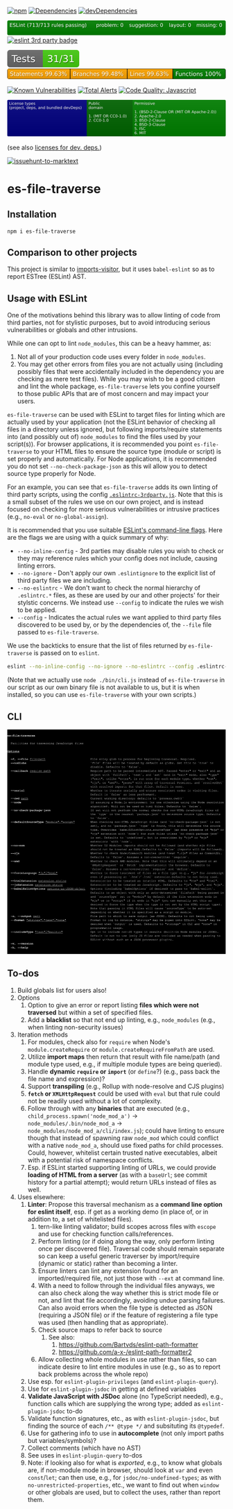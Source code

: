 [![npm](https://img.shields.io/npm/v/es-file-traverse.svg)](https://www.npmjs.com/package/es-file-traverse)
[![Dependencies](https://img.shields.io/david/brettz9/es-file-traverse.svg)](https://david-dm.org/brettz9/es-file-traverse)
[![devDependencies](https://img.shields.io/david/dev/brettz9/es-file-traverse.svg)](https://david-dm.org/brettz9/es-file-traverse?type=dev)

[![eslint badge](https://raw.githubusercontent.com/brettz9/eslint-formatter-badger/master/badges/eslint-badge.svg?sanitize=true)](badges/eslint-badge.svg)
[![eslint 3rd party badge](https://raw.githubusercontent.com/brettz9/eslint-formatter-badger/master/badges/eslint-3rdparty.svg?sanitize=true)](badges/eslint-3rdparty.svg)

[![testing badge](https://raw.githubusercontent.com/brettz9/es-file-traverse/master/badges/tests-badge.svg?sanitize=true)](badges/tests-badge.svg)
[![coverage badge](https://raw.githubusercontent.com/brettz9/es-file-traverse/master/badges/coverage-badge.svg?sanitize=true)](badges/coverage-badge.svg)
<!--
[![Actions Status](https://github.com/brettz9/es-file-traverse/workflows/Coverage/badge.svg)](https://github.com/brettz9/es-file-traverse/actions)
-->

[![Known Vulnerabilities](https://snyk.io/test/github/brettz9/es-file-traverse/badge.svg)](https://snyk.io/test/github/brettz9/es-file-traverse)
[![Total Alerts](https://img.shields.io/lgtm/alerts/g/brettz9/es-file-traverse.svg?logo=lgtm&logoWidth=18)](https://lgtm.com/projects/g/brettz9/es-file-traverse/alerts)
[![Code Quality: Javascript](https://img.shields.io/lgtm/grade/javascript/g/brettz9/es-file-traverse.svg?logo=lgtm&logoWidth=18)](https://lgtm.com/projects/g/brettz9/es-file-traverse/context:javascript)

<!--[![License](https://img.shields.io/npm/l/es-file-traverse.svg)](LICENSE-MIT.txt)-->
[![Licenses badge](https://raw.githubusercontent.com/brettz9/es-file-traverse/master/badges/licenses-badge.svg?sanitize=true)](badges/licenses-badge.svg)

(see also [licenses for dev. deps.](https://raw.githubusercontent.com/brettz9/es-file-traverse/master/badges/licenses-badge-dev.svg?sanitize=true))

[![issuehunt-to-marktext](https://issuehunt.io/static/embed/issuehunt-button-v1.svg)](https://issuehunt.io/r/brettz9/es-file-traverse)

# es-file-traverse

## Installation

```shell
npm i es-file-traverse
```

## Comparison to other projects

This project is similar to [imports-visitor](https://www.npmjs.com/package/imports-visitor),
but it uses `babel-eslint` so as to report ESTree (ESLint) AST.

## Usage with ESLint

One of the motivations behind this library was to allow linting of code from
third parties, not for stylistic purposes, but to avoid introducing serious vulnerabilities or globals and other intrusions.

While one can opt to lint `node_modules`, this can be a heavy hammer, as:

1. Not all of your production code uses every folder in `node_modules`.
2. You may get other errors from files you are not actually using (including
    possibly files that were accidentally included in the dependency you are
    checking as mere test files). While you may wish to be a good citizen
    and lint the whole package, `es-file-traverse` lets you confine yourself
    to those public APIs that are of most concern and may impact your users.

`es-file-traverse` can be used with ESLint to target files for linting which
are actually used by your application (not the ESLint behavior of checking
all files in a directory unless ignored, but following imports/require
statements into (and possibly out of) `node_modules` to find the files
used by your script(s)). For browser applications, it is recommended you
point `es-file-traverse` to your HTML files to ensure the source type
(module or script) is set properly and automatically. For Node applications,
it is recommended you do not set `--no-check-package-json` as this
wil allow you to detect source type properly for Node.

For an example, you can see that `es-file-traverse` adds its own linting
of third party scripts, using the config [`.eslintrc-3rdparty.js`](./.eslintrc-3rdparty.js). Note that this is a small subset of the rules we use on our
own project, and is instead focused on checking for more serious vulnerabilities
or intrusive practices (e.g., `no-eval` or `no-global-assign`).

It is recommended that you use suitable [ESLint's command-line flags](https://eslint.org/docs/user-guide/command-line-interface). Here are the flags
we are using with a quick summary of why:

- `--no-inline-config` - 3rd parties may disable rules you wish to check
    or they may reference rules which your config does not include,
    causing linting errors.
- `--no-ignore` - Don't apply our own `.eslintignore` to the explicit
    list of third party files we are including.
- `--no-eslintrc` - We don't want to check the normal hierarchy of `.eslintrc.*`
    files, as these are used by our and other projects' for their stylstic
    concerns. We instead use `--config` to indicate the rules we wish to
    be applied.
- `--config` - Indicates the actual rules we want applied to third party
    files discovered to be used by, or by the dependencies of, the `--file`
    file passed to `es-file-traverse`.

We use the backticks to ensure that the list of files returned by
`es-file-traverse` is passed on to `eslint`.

```sh
eslint --no-inline-config --no-ignore --no-eslintrc --config .eslintrc-3rdparty.js `es-file-traverse --file ./bin/cli.js --node --cjs`
```

(Note that we actually use `node ./bin/cli.js` instead of `es-file-traverse` in our script as our own binary file is not available to us, but it is when
installed, so you can use `es-file-traverse` with your own scripts.)

## CLI

![doc-includes/cli.svg](doc-includes/cli.svg)

## To-dos

1. Build globals list for users also!
1. Options
    1. Option to give an error or report listing **files which were not
        traversed** but within a set of specified files.
    1. Add a **blacklist** so that not end up linting, e.g., `node_modules`
        (e.g., when linting non-security issues)
1. Iteration methods
    1. For modules, check also for `require` when Node's `module.createRequire`
        or `module.createRequireFromPath` are used.
    1. Utilize **import maps** then return that result with file name/path
        (and module type used, e.g., if multiple module types
        are being queried).
    1. Handle **dynamic `require` or `import`** (or `define`?) (e.g., pass
        back the file name and expression)?
    1. Support **transpiling** (e.g., Rollup with node-resolve and CJS plugins)
    1. **`fetch` or `XMLHttpRequest`** could be used with `eval` but that
        rule could not be readily used without a lot of complexity.
    1. Follow through with any **binaries** that are executed (e.g.,
        `child_process.spawn('node_mod_a')` ->
        `node_modules/.bin/node_mod_a` ->
        `node_modules/node_mod_a/cli/index.js`); could have linting to ensure
        though that instead of spawning raw `node_mod` which could conflict with
        a native `node_mod_a`, should use fixed paths for child processes.
        Could, however, whitelist certain trusted native executables, albeit
        with a potential risk of namespace conflicts.
    1. Esp. if ESLint started supporting linting of URLs, we could
        provide **loading of HTML from a server** (as with a `baseUrl`; see
        commit history for a partial attempt); would return URLs instead
        of files as well.
1. Uses elsewhere:
    1. **Linter**: Propose this traversal mechanism as a **command line
        option for eslint itself**, esp. if get as a working demo (in
        place of, or in addition to, a set of whitelisted files).
        1. tern-like linting validator; build scopes across files with
            `escope` and use for checking function calls/references.
        1. Perform linting (or if doing along the way, only perform linting
            once per discovered file). Traversal code should remain
            separate so can keep a useful generic traverser by
            import/require (dynamic or static) rather than becoming a linter.
        1. Ensure linters can lint any extension found for an imported/required
            file, not just those with `--ext` at command line.
        1. With a need to follow through the individual files anyways, we can
            also check along the way whether this is strict mode file or not,
            and lint that file accordingly, avoiding undue parsing failures.
            Can also avoid errors when the file type is detected as JSON
            (requiring a JSON file) or if the feature of registering a file
            type was used (then handling that as appropriate).
        1. Check source maps to refer back to source
            1. See also:
                1. <https://github.com/Bartvds/eslint-path-formatter>
                1. <https://github.com/a-x-/eslint-path-formatter2>
        1. Allow collecting whole modules in use rather than files, so
            can indicate desire to lint entire modules in use (e.g.,
            so as to report back problems across the whole repo)
    1. Use esp. for `eslint-plugin-privileges` (and `eslint-plugin-query`).
    1. Use for `eslint-plugin-jsdoc` in getting at defined variables
    1. **Validate JavaScript with JSDoc** alone (no TypeScript needed),
        e.g., function calls which are supplying the wrong type; added
        as `eslint-plugin-jsdoc` to-do
    1. Validate function signatures, etc., as with `eslint-plugin-jsdoc`,
        but finding the source of each `/** @type */` and subsituting
        its `@typedef`.
    1. Use for gathering info to use in **autocomplete** (not only import
        paths but variables/symbols)?
    1. Collect comments (which have no AST)
    1. See uses in `eslint-plugin-query` to-dos
    1. Note: if looking also for what is *exported*, e.g., to know what
        globals are, if non-module mode in browser, should look at `var`
        and even `const`/`let`; can then use, e.g., for
        `jsdoc/no-undefined-types`; as with `no-unrestricted-properties`,
        etc., we want to find out when `window` or other globals are used,
        but to collect the uses, rather than report them.
